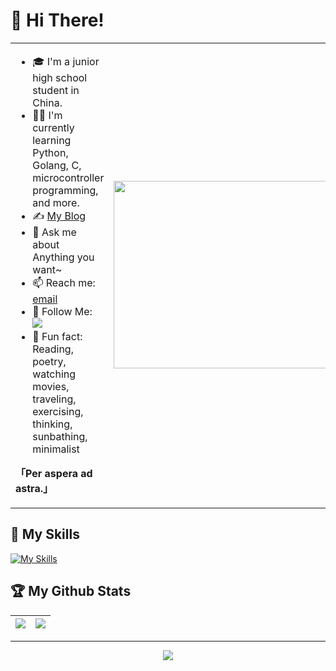 # 👋 Hi There!

<table>
<tr>
<td valign="top"  width="50%">

- 🎓 I'm a junior high school student in China.
- 👨‍💻 I'm currently learning Python, Golang, C, microcontroller programming, and more.
- ✍️ [My Blog](https://xshaw.top)
- 💬 Ask me about Anything you want~
- 📫 Reach me: [email](mailto:xshaw201@gmail.com)
- 👏 Follow Me: [![](https://img.shields.io/github/followers/JackShaw201?label=follow%20me&style=social)](https://github.com/JackShaw201/)
- 🎣 Fun fact: Reading, poetry, watching movies, traveling, exercising, thinking, sunbathing, minimalist

**「Per aspera ad astra.」**
</td>
<td valign="center"  width="100%" height="100%">
<img src="https://github.com/anzhihe/anzhihe/blob/main/.github/workflows/Le%20Petit%20Prince.gif" width="500" height="300">
</td>
</tr>
</table>

## 🧰 My Skills
[![My Skills](https://skillicons.dev/icons?i=arduino,c,cloudflare,css,git,github,gmail,go,html,js,md,nodejs,npm,powershell,py,vscode,vue,windows)](https://skillicons.dev)

## 🏆 My Github Stats

|![](https://github-readme-stats.vercel.app/api?username=JackShaw201)|![](https://github-readme-stats.vercel.app/api/top-langs/?username=JackShaw201&layout=compact&hide_border=true&langs_count=10)|
|-|-|

---

<div align="center">

![](https://count.getloli.com/get/@:JackShaw201?theme=gelbooru)

</div>
